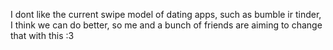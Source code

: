 I dont like the current swipe model of dating apps, such as bumble ir tinder,
I think we can do better, so me and a bunch of friends are aiming to change that with this
:3
